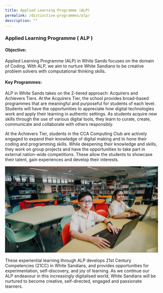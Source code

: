 ```yaml
---
title: Applied Learning Programme (ALP)
permalink: /distinctive-programmes/alp/
description: ""
---
```

### **Applied Learning Programme ( ALP )**
#### **Objective:**
Applied Learning Programme (ALP) in White Sands focuses on the domain of Coding. With ALP, we aim to nurture White Sandians to be creative problem solvers with computational thinking skills.

#### **Key Programmes:**
ALP in White Sands takes on the 2-tiered approach: Acquirers and Achievers Tiers.
At the Acquirers Tier, the school provides broad-based programmes that are meaningful and purposeful for students of each level. Students will have the opportunities to appreciate how digital technologies work and apply their learning in authentic settings. As students acquire new skills through the use of various digital tools, they learn to curate, create, communicate and collaborate with others responsibly. 

At the Achievers Tier, students in the CCA Computing Club are actively engaged to expand their knowledge of digital making and to hone their coding and programming skills. While deepening their knowledge and skills, they work on group projects and have the opportunities to take part in external nation-wide competitions. These allow the students to showcase their talent, gain experiences and develop their interests.

![](/images/ALP%20website%20photo.jpg)


These experiential learning through ALP develops 21st Century Competencies (21CC) in White Sandians, and provides opportunities for experimentation, self-discovery, and joy of learning. As we continue our ALP endeavour in this increasingly digitalised world, White Sandians will be nurtured to become creative, self-directed, engaged and passionate learners.
